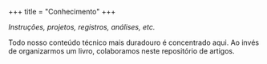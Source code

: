 +++
title = "Conhecimento"
+++

_Instruções, projetos, registros, análises, etc._

Todo nosso conteúdo técnico mais duradouro é concentrado aqui. Ao invés de organizarmos um livro, colaboramos neste repositório de artigos.
